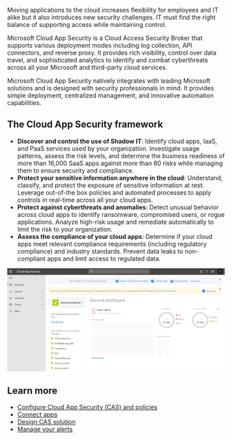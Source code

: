 Moving applications to the cloud increases flexibility for employees and IT alike but it also introduces new security challenges. IT must find the right balance of supporting access while maintaining control.

Microsoft Cloud App Security is a Cloud Access Security Broker that supports various deployment modes including log collection, API connectors, and reverse proxy. It provides rich visibility, control over data travel, and sophisticated analytics to identify and combat cyberthreats across all your Microsoft and third-party cloud services.
 
Microsoft Cloud App Security natively integrates with leading Microsoft solutions and is designed with security professionals in mind. It provides simple deployment, centralized management, and innovative automation capabilities.

## The Cloud App Security framework
- **Discover and control the use of Shadow IT**: Identify   cloud apps, IaaS, and PaaS services used by your organization. Investigate usage patterns, assess the risk levels, and determine the business readiness of more than 16,000 SaaS apps against more than 80 risks while managing them to ensure security and compliance.
- **Protect your sensitive information anywhere in the cloud**: Understand, classify, and protect the exposure of sensitive information at rest. Leverage out-of-the box policies and automated processes to apply controls in real-time across all your cloud apps.
- **Protect against cyberthreats and anomalies**: Detect unusual behavior across cloud apps to identify ransomware, compromised users, or rogue applications. Analyze high-risk usage and remediate automatically to limit the risk to your organization.
- **Assess the compliance of your cloud apps**: Determine if your cloud apps meet relevant compliance requirements (including regulatory compliance) and industry standards. Prevent data leaks to non-compliant apps and limit access to regulated data.

![Cloud App Security](../media/cloud-app-security.png)

## Learn more
- [Configure Cloud App Security (CAS) and policies](https://docs.microsoft.com/cloud-app-security/getting-started-with-cloud-app-security?azure-portal=true)
- [Connect apps](https://docs.microsoft.com/cloud-app-security/enable-instant-visibility-protection-and-governance-actions-for-your-apps?azure-portal=true)
- [Design CAS solution](https://docs.microsoft.com/cloud-app-security/general-setup?azure-portal=true)
- [Manage your alerts](https://docs.microsoft.com/cloud-app-security/managing-alerts?azure-portal=true)

